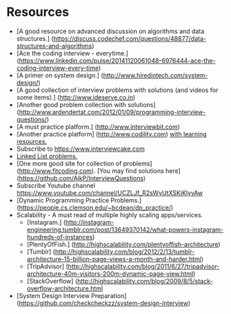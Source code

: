 # Resources

* [A good resource on advanced discussion on algorithms and data structures.] (https://discuss.codechef.com/questions/48877/data-structures-and-algorithms)
* [Ace the coding interview - everytime.] (https://www.linkedin.com/pulse/20141120061048-6976444-ace-the-coding-interview-every-time)
* [A primer on system design.] (http://www.hiredintech.com/system-design/)
* [A good collection of interview problems with solutions (and videos for some items).] (http://www.ideserve.co.in)
* [Another good problem collection with solutions] (http://www.ardendertat.com/2012/01/09/programming-interview-questions/)
* [A must practice platform.] (http://www.interviewbit.com)
* [Another practice platform] (http://www.codility.com) [with learning resources.](https://codility.com/programmers/lessons/)
* Subscribe to https://www.interviewcake.com
* [Linked List problems.](http://cslibrary.stanford.edu/105/LinkedListProblems.pdf)
* [One more good site for collection of problems] (http://www.fitcoding.com). [You may find solutions here] (https://github.com/AjkP/InterviewQuestions)
* Subscribe Youtube channel https://www.youtube.com/channel/UCZLJf_R2sWyUtXSKiKlyvAw
* [Dynamic Programming Practice Problems.] (https://people.cs.clemson.edu/~bcdean/dp_practice/)
* Scalability - A must read of multiple highly scaling apps/services.
    * [Instagram.] (http://instagram-engineering.tumblr.com/post/13649370142/what-powers-instagram-hundreds-of-instances)
    * [PlentyOfFish.] (http://highscalability.com/plentyoffish-architecture)
    * [Tumblr] (http://highscalability.com/blog/2012/2/13/tumblr-architecture-15-billion-page-views-a-month-and-harder.html)
    * [TripAdvisor] (http://highscalability.com/blog/2011/6/27/tripadvisor-architecture-40m-visitors-200m-dynamic-page-view.html)
    * [StackOverflow] (http://highscalability.com/blog/2009/8/5/stack-overflow-architecture.html    
* [System Design Interview Preparation] (https://github.com/checkcheckzz/system-design-interview)
    


